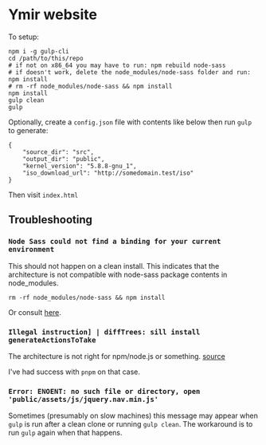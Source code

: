 # Ymir website

To setup:

```
npm i -g gulp-cli
cd /path/to/this/repo
# if not on x86_64 you may have to run: npm rebuild node-sass
# if doesn't work, delete the node_modules/node-sass folder and run: npm install
# rm -rf node_modules/node-sass && npm install
npm install
gulp clean
gulp
```

Optionally, create a `config.json` file with contents like below then run `gulp` to generate:

```
{
	"source_dir": "src",
	"output_dir": "public",
	"kernel_version": "5.8.8-gnu_1",
	"iso_download_url": "http://somedomain.test/iso"
}
```

Then visit `index.html`


## Troubleshooting

### `Node Sass could not find a binding for your current environment`

This should not happen on a clean install. This indicates that the architecture is not compatible with node-sass package contents in node_modules.

```
rm -rf node_modules/node-sass && npm install
```

Or consult [here](https://stackoverflow.com/questions/37986800/node-sass-couldnt-find-a-binding-for-your-current-environment).

### `Illegal instruction] | diffTrees: sill install generateActionsToTake`

The architecture is not right for npm/node.js or something. [source](https://stackoverflow.com/a/58371522)

I've had success with `pnpm` on that case.

### `Error: ENOENT: no such file or directory, open 'public/assets/js/jquery.nav.min.js'`

Sometimes (presumably on slow machines) this message may appear when `gulp` is run after a clean clone or running `gulp clean`. The workaround is to run `gulp` again when that happens.
